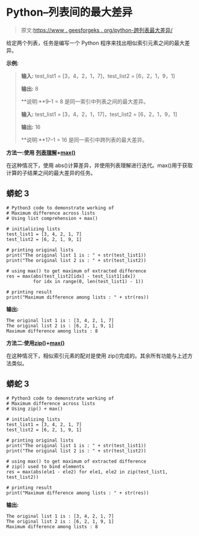 # Python–列表间的最大差异

> 原文:[https://www . geesforgeks . org/python-跨列表最大差异/](https://www.geeksforgeeks.org/python-maximum-difference-across-lists/)

给定两个列表，任务是编写一个 Python 程序来找出相似索引元素之间的最大差异。

**示例:**

> **输入:** test_list1 = [3，4，2，1，7]，test_list2 = [6，2，1，9，1]
> 
> **输出:** 8
> 
> **说明:**9–1 = 8 是同一索引中列表之间的最大差异。
> 
> **输入:** test_list1 = [3，4，2，1，17]，test_list2 = [6，2，1，9，1]
> 
> **输出:** 16
> 
> **说明:**17–1 = 16 是同一索引中跨列表的最大差异。

**方法一:使用** [**列表理解**](https://www.geeksforgeeks.org/python-list-comprehension-and-slicing/)**+**[**max()**](https://www.geeksforgeeks.org/max-min-python/)

在这种情况下，使用 abs()计算差异，并使用列表理解进行迭代。max()用于获取计算的子结果之间的最大差异的任务。

## 蟒蛇 3

```
# Python3 code to demonstrate working of
# Maximum difference across lists
# Using list comprehension + max()

# initializing lists
test_list1 = [3, 4, 2, 1, 7]
test_list2 = [6, 2, 1, 9, 1]

# printing original lists
print("The original list 1 is : " + str(test_list1))
print("The original list 2 is : " + str(test_list2))

# using max() to get maximum of extracted difference
res = max(abs(test_list2[idx] - test_list1[idx])
          for idx in range(0, len(test_list1) - 1))

# printing result
print("Maximum difference among lists : " + str(res))
```

**输出:**

```
The original list 1 is : [3, 4, 2, 1, 7]
The original list 2 is : [6, 2, 1, 9, 1]
Maximum difference among lists : 8
```

**方法二:使用**[**zip()**](https://www.geeksforgeeks.org/zip-in-python/)**+**[**max()**](https://www.geeksforgeeks.org/python-max-function/)

在这种情况下，相似索引元素的配对是使用 zip()完成的。其余所有功能与上述方法类似。

## 蟒蛇 3

```
# Python3 code to demonstrate working of
# Maximum difference across lists
# Using zip() + max()

# initializing lists
test_list1 = [3, 4, 2, 1, 7]
test_list2 = [6, 2, 1, 9, 1]

# printing original lists
print("The original list 1 is : " + str(test_list1))
print("The original list 2 is : " + str(test_list2))

# using max() to get maximum of extracted difference
# zip() used to bind elements
res = max(abs(ele1 - ele2) for ele1, ele2 in zip(test_list1, test_list2))

# printing result
print("Maximum difference among lists : " + str(res))
```

**输出:**

```
The original list 1 is : [3, 4, 2, 1, 7]
The original list 2 is : [6, 2, 1, 9, 1]
Maximum difference among lists : 8
```